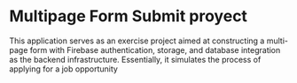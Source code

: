 # Multipage Form Submit proyect

This application serves as an exercise project aimed at constructing a multi-page form with Firebase authentication, storage, and database integration as the backend infrastructure. Essentially, it simulates the process of applying for a job opportunity
